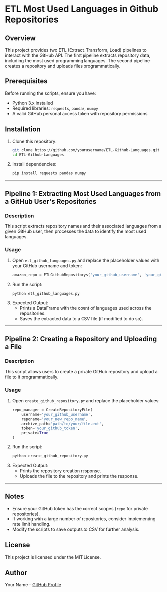 # ETL Most Used Languages in Github Repositories

## Overview
This project provides two ETL (Extract, Transform, Load) pipelines to interact with the GitHub API. The first pipeline extracts repository data, including the most used programming languages. The second pipeline creates a repository and uploads files programmatically.

## Prerequisites
Before running the scripts, ensure you have:

- Python 3.x installed
- Required libraries: `requests`, `pandas`, `numpy`
- A valid GitHub personal access token with repository permissions

## Installation
1. Clone this repository:
   ```bash
   git clone https://github.com/yourusername/ETL-Github-Languages.git
   cd ETL-Github-Languages
   ```
2. Install dependencies:
   ```bash
   pip install requests pandas numpy
   ```

---
## Pipeline 1: Extracting Most Used Languages from a GitHub User's Repositories

### Description
This script extracts repository names and their associated languages from a given GitHub user, then processes the data to identify the most used languages.

### Usage
1. Open `etl_github_languages.py` and replace the placeholder values with your GitHub username and token:
   ```python
   amazon_repo = ETLGithubRepositorys('your_github_username', 'your_github_token')
   ```
2. Run the script:
   ```bash
   python etl_github_languages.py
   ```
3. Expected Output:
   - Prints a DataFrame with the count of languages used across the repositories.
   - Saves the extracted data to a CSV file (if modified to do so).

---
## Pipeline 2: Creating a Repository and Uploading a File

### Description
This script allows users to create a private GitHub repository and upload a file to it programmatically.

### Usage
1. Open `create_github_repository.py` and replace the placeholder values:
   ```python
   repo_manager = CreateRepositoryFile(
       username='your_github_username',
       reponame='your_new_repo_name',
       archive_path='path/to/your/file.ext',
       token='your_github_token',
       private=True
   )
   ```
2. Run the script:
   ```bash
   python create_github_repository.py
   ```
3. Expected Output:
   - Prints the repository creation response.
   - Uploads the file to the repository and prints the response.

---
## Notes
- Ensure your GitHub token has the correct scopes (`repo` for private repositories).
- If working with a large number of repositories, consider implementing rate limit handling.
- Modify the scripts to save outputs to CSV for further analysis.

## License
This project is licensed under the MIT License.

## Author
Your Name - [GitHub Profile](https://github.com/yourusername)

